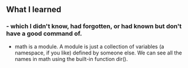 ## What I learned
### - which I didn't know, had forgotten, or had known but don't have a good command of.
- math is a module. A module is just a collection of variables (a namespace, if you like) defined by someone else. We can see all the names in math using the built-in function dir().
